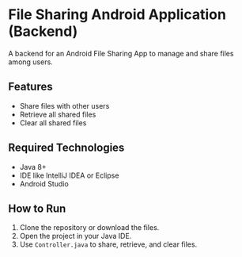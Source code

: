 # File Sharing Android Application (Backend)

A backend for an Android File Sharing App to manage and share files among users.

## Features
- Share files with other users
- Retrieve all shared files
- Clear all shared files

## Required Technologies
- Java 8+
- IDE like IntelliJ IDEA or Eclipse
- Android Studio 

## How to Run
1. Clone the repository or download the files.
2. Open the project in your Java IDE.
3. Use `Controller.java` to share, retrieve, and clear files.
